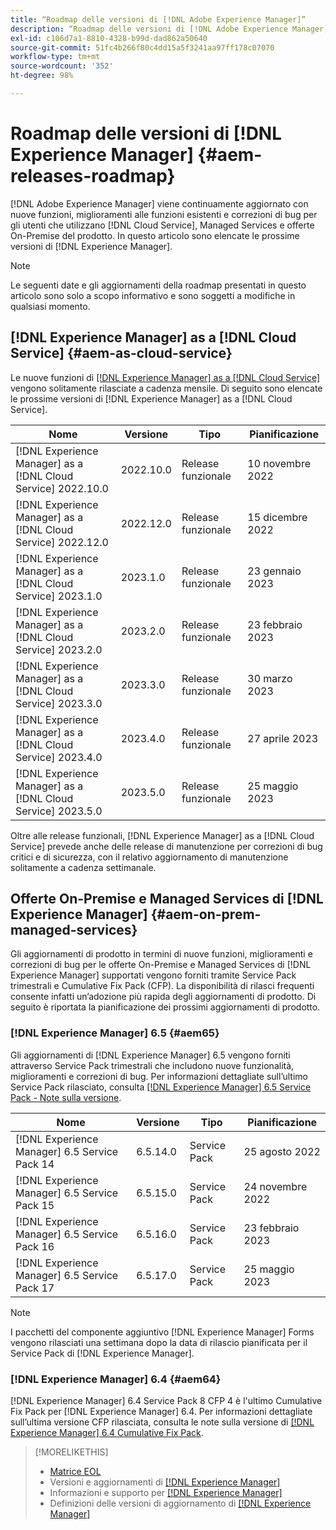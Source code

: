 ```yaml
---
title: “Roadmap delle versioni di [!DNL Adobe Experience Manager]”
description: “Roadmap delle versioni di [!DNL Adobe Experience Manager]”
exl-id: c106d7a1-8810-4328-b99d-dad862a50640
source-git-commit: 51fc4b266f80c4dd15a5f3241aa97ff178c07070
workflow-type: tm+mt
source-wordcount: '352'
ht-degree: 98%

---
```


# Roadmap delle versioni di [!DNL Experience Manager] {#aem-releases-roadmap}

[!DNL Adobe Experience Manager] viene continuamente aggiornato con nuove funzioni, miglioramenti alle funzioni esistenti e correzioni di bug per gli utenti che utilizzano [!DNL Cloud Service], Managed Services e offerte On-Premise del prodotto. In questo articolo sono elencate le prossime versioni di [!DNL Experience Manager].

>[!NOTE]
>
>Le seguenti date e gli aggiornamenti della roadmap presentati in questo articolo sono solo a scopo informativo e sono soggetti a modifiche in qualsiasi momento.

## [!DNL Experience Manager] as a [!DNL Cloud Service] {#aem-as-cloud-service}

Le nuove funzioni di [[!DNL Experience Manager] as a [!DNL Cloud Service]](https://experienceleague.adobe.com/docs/experience-manager-cloud-service/release-notes/home.html?lang=it) vengono solitamente rilasciate a cadenza mensile. Di seguito sono elencate le prossime versioni di [!DNL Experience Manager] as a [!DNL Cloud Service].

| Nome | Versione | Tipo | Pianificazione |
|---|---|---|---|
| [!DNL Experience Manager] as a [!DNL Cloud Service] 2022.10.0 | 2022.10.0 | Release funzionale | 10 novembre 2022 |
| [!DNL Experience Manager] as a [!DNL Cloud Service] 2022.12.0 | 2022.12.0 | Release funzionale | 15 dicembre 2022 |
| [!DNL Experience Manager] as a [!DNL Cloud Service] 2023.1.0 | 2023.1.0 | Release funzionale | 23 gennaio 2023 |
| [!DNL Experience Manager] as a [!DNL Cloud Service] 2023.2.0 | 2023.2.0 | Release funzionale | 23 febbraio 2023 |
| [!DNL Experience Manager] as a [!DNL Cloud Service] 2023.3.0 | 2023.3.0 | Release funzionale | 30 marzo 2023 |
| [!DNL Experience Manager] as a [!DNL Cloud Service] 2023.4.0 | 2023.4.0 | Release funzionale | 27 aprile 2023 |
| [!DNL Experience Manager] as a [!DNL Cloud Service] 2023.5.0 | 2023.5.0 | Release funzionale | 25 maggio 2023 |

Oltre alle release funzionali, [!DNL Experience Manager] as a [!DNL Cloud Service] prevede anche delle release di manutenzione per correzioni di bug critici e di sicurezza, con il relativo aggiornamento di manutenzione solitamente a cadenza settimanale.

## Offerte On-Premise e Managed Services di [!DNL Experience Manager] {#aem-on-prem-managed-services}

Gli aggiornamenti di prodotto in termini di nuove funzioni, miglioramenti e correzioni di bug per le offerte On-Premise e Managed Services di [!DNL Experience Manager] supportati vengono forniti tramite Service Pack trimestrali e Cumulative Fix Pack (CFP). La disponibilità di rilasci frequenti consente infatti un’adozione più rapida degli aggiornamenti di prodotto. Di seguito è riportata la pianificazione dei prossimi aggiornamenti di prodotto.

### [!DNL Experience Manager] 6.5 {#aem65}

Gli aggiornamenti di [!DNL Experience Manager] 6.5 vengono forniti attraverso Service Pack trimestrali che includono nuove funzionalità, miglioramenti e correzioni di bug. Per informazioni dettagliate sull’ultimo Service Pack rilasciato, consulta [[!DNL Experience Manager] 6.5 Service Pack - Note sulla versione](https://experienceleague.adobe.com/docs/experience-manager-65/release-notes/release-notes.html?lang=it).

| Nome | Versione | Tipo | Pianificazione |
|---|---|---|---|
| [!DNL Experience Manager] 6.5 Service Pack 14 | 6.5.14.0 | Service Pack | 25 agosto 2022 |
| [!DNL Experience Manager] 6.5 Service Pack 15 | 6.5.15.0 | Service Pack | 24 novembre 2022 |
| [!DNL Experience Manager] 6.5 Service Pack 16 | 6.5.16.0 | Service Pack | 23 febbraio 2023 |
| [!DNL Experience Manager] 6.5 Service Pack 17 | 6.5.17.0 | Service Pack | 25 maggio 2023 |

>[!NOTE]
>
>I pacchetti del componente aggiuntivo [!DNL Experience Manager] Forms vengono rilasciati una settimana dopo la data di rilascio pianificata per il Service Pack di [!DNL Experience Manager].

### [!DNL Experience Manager] 6.4 {#aem64}

[!DNL Experience Manager] 6.4 Service Pack 8 CFP 4 è l&#39;ultimo Cumulative Fix Pack per [!DNL Experience Manager] 6.4. Per informazioni dettagliate sull’ultima versione CFP rilasciata, consulta le note sulla versione di [[!DNL Experience Manager] 6.4 Cumulative Fix Pack](https://experienceleague.adobe.com/docs/experience-manager-64/release-notes/cfp-release-notes.html?lang=it).

>[!MORELIKETHIS]
>
>* [Matrice EOL](https://helpx.adobe.com/it/support/programs/eol-matrix.html)
>* Versioni e aggiornamenti di [[!DNL Experience Manager] ](https://helpx.adobe.com/it/experience-manager/aem-releases-updates.html)
>* Informazioni e supporto per [[!DNL Experience Manager] ](https://experienceleague.adobe.com/docs/experience-manager-cloud-service.html?lang=it)
>* Definizioni delle versioni di aggiornamento di [[!DNL Experience Manager] ](/help/update-release-vehicle-definitions.md)

